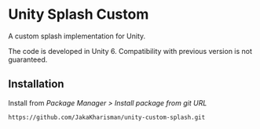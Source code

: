 # Unity Splash Custom

A custom splash implementation for Unity.

The code is developed in Unity 6.
Compatibility with previous version is not guaranteed.

## Installation

Install from *Package Manager > Install package from git URL*
```
https://github.com/JakaKharisman/unity-custom-splash.git
```
